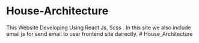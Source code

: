 # House-Architecture
This Website Developing Using React Js, Scss . In this site we also include email js for send email to user frontend site dairectly. 
#   H o u s e _ A r c h i t e c t u r e  
 